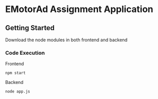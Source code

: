 # EMotorAd Assignment Application
## Getting Started

Download the node modules in both frontend and backend 

### Code Execution

Frontend

    npm start

Backend

    node app.js
